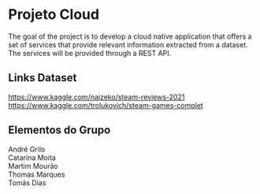 # Projeto Cloud

The goal of the project is to develop a cloud native application that offers a set of services that provide
relevant information extracted from a dataset. The services will be provided through a REST API.

## Links Dataset

https://www.kaggle.com/najzeko/steam-reviews-2021   
https://www.kaggle.com/trolukovich/steam-games-complet  

## Elementos do Grupo

André Grilo  
Catarina Moita  
Martim Mourão  
Thomas Marques  
Tomás Dias  
